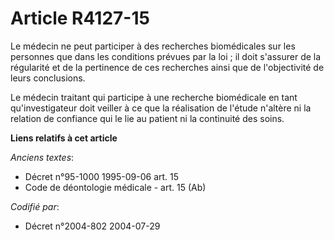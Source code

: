 # Article R4127-15

Le médecin ne peut participer à des recherches biomédicales sur les personnes que dans les conditions prévues par la loi ; il
doit s'assurer de la régularité et de la pertinence de ces recherches ainsi que de l'objectivité de leurs conclusions.

Le médecin traitant qui participe à une recherche biomédicale en tant qu'investigateur doit veiller à ce que la réalisation
de l'étude n'altère ni la relation de confiance qui le lie au patient ni la continuité des soins.

**Liens relatifs à cet article**

_Anciens textes_:

  - Décret n°95-1000 1995-09-06 art. 15
  - Code de déontologie médicale - art. 15 (Ab)

_Codifié par_:

  - Décret n°2004-802 2004-07-29
